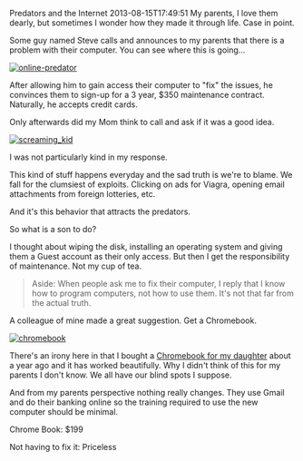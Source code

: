 Predators and the Internet
2013-08-15T17:49:51
My parents, I love them dearly, but sometimes I wonder how they made it through life. Case in point.

Some guy named Steve calls and announces to my parents that there is a problem with their computer. You can see where this is going…

[![online-predator](http://mike-ward.net/content/images/blog/WindowsLiveWriter/PredatorsandtheInternet_8F4E/online-predator_thumb.jpg)](http://mike-ward.net/content/images/blog/WindowsLiveWriter/PredatorsandtheInternet_8F4E/online-predator_2.jpg)

After allowing him to gain access their computer to "fix" the issues, he convinces them to sign-up for a 3 year, $350 maintenance contract. Naturally, he accepts credit cards.

Only afterwards did my Mom think to call and ask if it was a good idea.

[![screaming_kid](http://mike-ward.net/content/images/blog/WindowsLiveWriter/PredatorsandtheInternet_8F4E/screaming_kid_thumb.jpg)](http://mike-ward.net/content/images/blog/WindowsLiveWriter/PredatorsandtheInternet_8F4E/screaming_kid_2.jpg)

I was not particularly kind in my response.

This kind of stuff happens everyday and the sad truth is we're to blame. We fall for the clumsiest of exploits. Clicking on ads for Viagra, opening email attachments from foreign lotteries, etc.

And it's this behavior that attracts the predators.

So what is a son to do?

I thought about wiping the disk, installing an operating system and giving them a Guest account as their only access. But then I get the responsibility of maintenance. Not my cup of tea. 

> Aside: When people ask me to fix their computer, I reply that I know how to program computers, not how to use them. It's not that far from the actual truth.

A colleague of mine made a great suggestion. Get a Chromebook. 

[![chromebook](http://mike-ward.net/content/images/blog/WindowsLiveWriter/PredatorsandtheInternet_8F4E/chromebook_thumb.jpg)](http://mike-ward.net/content/images/blog/WindowsLiveWriter/PredatorsandtheInternet_8F4E/chromebook_2.jpg)

There's an irony here in that I bought a [Chromebook for my daughter](http://mike-ward.net/blog/post/00801/google-chromebook-review-ndash-c7-acer) about a year ago and it has worked beautifully. Why I didn't think of this for my parents I don't know. We all have our blind spots I suppose.

And from my parents perspective nothing really changes. They use Gmail and do their banking online so the training required to use the new computer should be minimal.

Chrome Book: $199

Not having to fix it: Priceless
